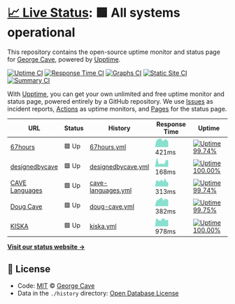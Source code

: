 # [📈 Live Status](https://designedbycave.co.uk): <!--live status--> **🟩 All systems operational**

This repository contains the open-source uptime monitor and status page for [George Cave](https://www.designedbycave.co.uk), powered by [Upptime](https://github.com/upptime/upptime).

[![Uptime CI](https://github.com/koj-co/upptime/workflows/Uptime%20CI/badge.svg)](https://github.com/koj-co/upptime/actions?query=workflow%3A%22Uptime+CI%22)
[![Response Time CI](https://github.com/koj-co/upptime/workflows/Response%20Time%20CI/badge.svg)](https://github.com/koj-co/upptime/actions?query=workflow%3A%22Response+Time+CI%22)
[![Graphs CI](https://github.com/koj-co/upptime/workflows/Graphs%20CI/badge.svg)](https://github.com/koj-co/upptime/actions?query=workflow%3A%22Graphs+CI%22)
[![Static Site CI](https://github.com/koj-co/upptime/workflows/Static%20Site%20CI/badge.svg)](https://github.com/koj-co/upptime/actions?query=workflow%3A%22Static+Site+CI%22)
[![Summary CI](https://github.com/koj-co/upptime/workflows/Summary%20CI/badge.svg)](https://github.com/koj-co/upptime/actions?query=workflow%3A%22Summary+CI%22)

With [Upptime](https://upptime.js.org), you can get your own unlimited and free uptime monitor and status page, powered entirely by a GitHub repository. We use [Issues](https://github.com/gcsalzburg/upptime/issues) as incident reports, [Actions](https://github.com/gcsalzburg/upptime/actions) as uptime monitors, and [Pages](https://designedbycave.co.uk) for the status page.

<!--start: status pages-->
<!-- This summary is generated by Upptime (https://github.com/upptime/upptime) -->
<!-- Do not edit this manually, your changes will be overwritten -->

| URL                                                | Status | History                                                                                               | Response Time                                                                       | Uptime                                                                                                                                                                                                                             |
| -------------------------------------------------- | ------ | ----------------------------------------------------------------------------------------------------- | ----------------------------------------------------------------------------------- | ---------------------------------------------------------------------------------------------------------------------------------------------------------------------------------------------------------------------------------- |
| [67hours](https://www.67hours.co.uk)               | 🟩 Up  | [67hours.yml](https://github.com/gcsalzburg/upptime/commits/master/history/67hours.yml)               | <img alt="Response time graph" src="./graphs/67hours.png" height="20"> 421ms        | [![Uptime 99.74%](https://img.shields.io/endpoint?url=https%3A%2F%2Fraw.githubusercontent.com%2Fgcsalzburg%2Fupptime%2Fmaster%2Fapi%2F67hours%2Fuptime.json)](https://gcsalzburg.github.io/upptime/history/67hours)                |
| [designedbycave](https://www.designedbycave.co.uk) | 🟩 Up  | [designedbycave.yml](https://github.com/gcsalzburg/upptime/commits/master/history/designedbycave.yml) | <img alt="Response time graph" src="./graphs/designedbycave.png" height="20"> 168ms | [![Uptime 100.00%](https://img.shields.io/endpoint?url=https%3A%2F%2Fraw.githubusercontent.com%2Fgcsalzburg%2Fupptime%2Fmaster%2Fapi%2Fdesignedbycave%2Fuptime.json)](https://gcsalzburg.github.io/upptime/history/designedbycave) |
| [CAVE Languages](https://www.cavelanguages.co.uk)  | 🟩 Up  | [cave-languages.yml](https://github.com/gcsalzburg/upptime/commits/master/history/cave-languages.yml) | <img alt="Response time graph" src="./graphs/cave-languages.png" height="20"> 313ms | [![Uptime 99.74%](https://img.shields.io/endpoint?url=https%3A%2F%2Fraw.githubusercontent.com%2Fgcsalzburg%2Fupptime%2Fmaster%2Fapi%2Fcave-languages%2Fuptime.json)](https://gcsalzburg.github.io/upptime/history/cave-languages)  |
| [Doug Cave](https://www.dougcave.co.uk)            | 🟩 Up  | [doug-cave.yml](https://github.com/gcsalzburg/upptime/commits/master/history/doug-cave.yml)           | <img alt="Response time graph" src="./graphs/doug-cave.png" height="20"> 382ms      | [![Uptime 99.75%](https://img.shields.io/endpoint?url=https%3A%2F%2Fraw.githubusercontent.com%2Fgcsalzburg%2Fupptime%2Fmaster%2Fapi%2Fdoug-cave%2Fuptime.json)](https://gcsalzburg.github.io/upptime/history/doug-cave)            |
| [KISKA](https://www.kiska.com)                     | 🟩 Up  | [kiska.yml](https://github.com/gcsalzburg/upptime/commits/master/history/kiska.yml)                   | <img alt="Response time graph" src="./graphs/kiska.png" height="20"> 978ms          | [![Uptime 100.00%](https://img.shields.io/endpoint?url=https%3A%2F%2Fraw.githubusercontent.com%2Fgcsalzburg%2Fupptime%2Fmaster%2Fapi%2Fkiska%2Fuptime.json)](https://gcsalzburg.github.io/upptime/history/kiska)                   |

<!--end: status pages-->

[**Visit our status website →**](https://designedbycave.co.uk)

## 📄 License

- Code: [MIT](./LICENSE) © [George Cave](https://www.designedbycave.co.uk)
- Data in the `./history` directory: [Open Database License](https://opendatacommons.org/licenses/odbl/1-0/)
